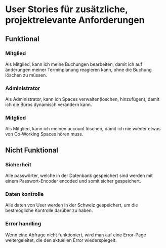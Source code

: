 # User Stories für zusätzliche, projektrelevante Anforderungen

## Funktional

### Mitglied
Als Mitglied, kann ich meine Buchungen bearbeiten, damit ich auf änderungen meiner Terminplanung reagieren kann, ohne die Buchung löschen zu müssen.

### Administrator
Als Administrator, kann ich Spaces verwalten(löschen, hinzufügen), damit ich die Büros dynamisch verändern kann.

### Mitglied
Als Mitglied, kann ich meinen account löschen, damit ich nie wieder etwas von Co-Working Spaces hören muss.

## Nicht Funktional

### Sicherheit
Alle passwörter, welche in der Datenbank gespeichert sind werden mit einem Passwort-Encoder encoded und somit sicher gespeichert.
### Daten kontrolle
Alle daten von User werden in der Schweiz gespeichert, um die bestmögliche Kontrolle darüber zu haben.
### Error handling
Wenn eine Abfrage nicht funktioniert, wird man auf eine Error-Page weitergeleitet, die den aktuellen Error wiederspiegelt.